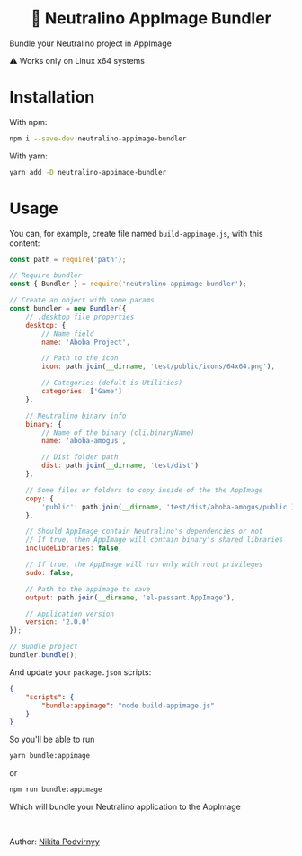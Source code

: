 <h1 align="center">🚀 Neutralino AppImage Bundler</h1>

Bundle your Neutralino project in AppImage

⚠️ Works only on Linux x64 systems

# Installation

With npm:

```sh
npm i --save-dev neutralino-appimage-bundler
```

With yarn:

```sh
yarn add -D neutralino-appimage-bundler
```

# Usage

You can, for example, create file named `build-appimage.js`, with this content:

```js
const path = require('path');

// Require bundler
const { Bundler } = require('neutralino-appimage-bundler');

// Create an object with some params
const bundler = new Bundler({
    // .desktop file properties
    desktop: {
        // Name field
        name: 'Aboba Project',

        // Path to the icon
        icon: path.join(__dirname, 'test/public/icons/64x64.png'),

        // Categories (defult is Utilities)
        categories: ['Game']
    },

    // Neutralino binary info
    binary: {
        // Name of the binary (cli.binaryName)
        name: 'aboba-amogus',

        // Dist folder path
        dist: path.join(__dirname, 'test/dist')
    },

    // Some files or folders to copy inside of the the AppImage
    copy: {
        'public': path.join(__dirname, 'test/dist/aboba-amogus/public')
    },

    // Should AppImage contain Neutralino's dependencies or not
    // If true, then AppImage will contain binary's shared libraries
    includeLibraries: false,

    // If true, the AppImage will run only with root privileges
    sudo: false,

    // Path to the appimage to save
    output: path.join(__dirname, 'el-passant.AppImage'),

    // Application version
    version: '2.0.0'
});

// Bundle project
bundler.bundle();
```

And update your `package.json` scripts:

```json
{
    "scripts": {
        "bundle:appimage": "node build-appimage.js"
    }
}
```

So you'll be able to run

```sh
yarn bundle:appimage
```

or

```sh
npm run bundle:appimage
```

Which will bundle your Neutralino application to the AppImage

<br>

Author: [Nikita Podvirnyy](https://vk.com/technomindlp)

